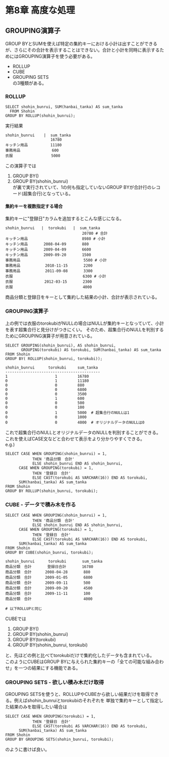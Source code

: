 # 第8章 高度な処理

## GROUPING演算子

GROUP BYとSUMを使えば特定の集約キーにおける小計は出すことができるが、さらにその合計を表示することはできない。合計と小計を同時に表示するためにはGROUPING演算子を使う必要がある。  
- ROLLUP
- CUBE
- GROUPING SETS  
の3種類がある。  

### ROLLUP

~~~
SELECT shohin_bunrui, SUM(hanbai_tanka) AS sum_tanka
  FROM Shohin
GROUP BY ROLLUP(shohin_bunrui);
~~~  

実行結果  
~~~
shohin_bunrui    |  sum_tanka
                    16780
キッチン用品          11180
事務用品              600
衣服                 5000
~~~  

この演算子では
1. GROUP BY()
2. GROUP BY(shohin_bunrui)  
が裏で実行されていて、1の何も指定していないGROUP BYが合計行のレコード(超集合行)となっている。  

#### 集約キーを複数指定する場合

集約キーに"登録日"カラムを追加するとこんな感じになる。  
~~~  
shohin_bunrui   |  torokubi   |  sum_tanka
                                  20780 # 合計
キッチン用品                        8980 # 小計
キッチン用品       2008-04-09       880
キッチン用品       2009-04-09       6600
キッチン用品       2009-09-20       1500
事務用品                            5500 # 小計
事務用品           2010-11-15       2200
事務用品           2011-09-08       3300
衣服                               6300 # 小計
衣服              2012-03-15       2300
衣服                               4000
~~~  

商品分類と登録日をキーとして集約した結果の小計、合計が表示されている。  

### GROUPING演算子

上の例では衣服のtorokubiがNULLの場合はNULLが集約キーとなっていて、小計を表す超集合行と見分けがつきにくい。
そのため、超集合行のNULLを判別するためにGROUPING演算子が用意されている。  

~~~
SELECT GROUPING(shohin_bunrui), AS shohin_bunrui,
       GROUPING(torokubi) AS torokubi, SUM(hanbai_tanka) AS sum_tanka
FROM Shohin
GROUP BY( ROLLUP(shohin_bunrui, torokubi));
~~~  

~~~
shohin_bunrui      torokubi     sum_tanka
------------------------------------------
1                     1         16780
0                     1         11180
0                     0         880
0                     0         6800
0                     0         3500
0                     1         600
0                     0         500
0                     0         100
0                     1         5000  # 超集合行のNULLは1
0                     0         1000
0                     0         4000  # オリジナルデータのNULLは0
~~~  

これで超集合行のNULLとオリジナルデータのNULLを判別することができる。  
これを使えばCASE文などと合わせて表示をより分かりやすくできる。  
e.g.)
~~~
SELECT CASE WHEN GROUPING(shohin_bunrui) = 1,
            THEN '商品分類　合計'
            ELSE shohin_bunrui END AS shohin_bunrui,
      CASE WHEN GROUPING(torokubi) = 1,
            THEN '登録日　合計'
            ELSE CAST(torokubi AS VARCHAR(16)) END AS torokubi,
      SUM(hanbai_tanka) AS sum_tanka
FROM Shohin
GROUP BY ROLLUP(shohin_bunrui, torokubi);
~~~  

### CUBE - データで積み木を作る

~~~
SELECT CASE WHEN GROUPING(shohin_bunrui) = 1,
            THEN '商品分類　合計'
            ELSE shohin_bunrui END AS shohin_bunrui,
      CASE WHEN GROUPING(torokubi) = 1,
            THEN '登録日　合計'
            ELSE CAST(torokubi AS VARCHAR(16)) END AS torokubi,
      SUM(hanbai_tanka) AS sum_tanka
FROM Shohin
GROUP BY CUBE(shohin_bunrui, torokubi);
~~~  

~~~  
shohin_bunrui      torokubi       sum_tanka
商品分類　合計       登録日合計       16780
商品分類　合計      2008-04-28       880
商品分類　合計      2009-01-05       6800
商品分類　合計      2009-09-11       500
商品分類　合計      2009-09-20       4500
商品分類　合計      2009-11-11       100
商品分類　合計                       4000

# 以下ROLLUPと同じ
~~~  

CUBEでは
1. GROUP BY()
2. GROUP BY(shohin_bunrui)
3. GROUP BY(torokubi)
4. GROUP BY(shohin_bunrui, torokubi)

と、先ほどの例と比べてtorokubiだけで集約化したデータも含まれている。  
このようにCUBEはGROUP BYに与えられた集約キーの「全ての可能な組み合わせ」を一つの結果にする機能である。  


### GROUPING SETS - 欲しい積み木だけ取得  

GROUPING SETSを使うと、ROLLUPやCUBEから欲しい結果だけを取得できる。例えばshohin_bunruiとtorokubiのそれぞれを
単独で集約キーとして指定した結果のみを取得したい場合は   
~~~
SELECT CASE WHEN GROUPING(torokubi) = 1,
            THEN '登録日　合計'
            ELSE CAST(torokubi AS VARCHAR(16)) END AS torokubi,
      SUM(hanbai_tanka) AS sum_tanka
FROM Shohin
GROUP BY GROUPING SETS(shohin_bunrui, torokubi);
~~~ 
のように書けば良い。 


